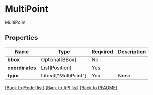 # MultiPoint

MultiPoint

## Properties
| Name | Type | Required | Description |
| ------------ | ------------- | ------------- | ------------- |
**bbox** | Optional[BBox] | No |  |
**coordinates** | List[Position] | Yes |  |
**type** | Literal["MultiPoint"] | Yes | None |


[[Back to Model list]](../../README.md#documentation-for-models) [[Back to API list]](../../README.md#documentation-for-api-endpoints) [[Back to README]](../../README.md)
